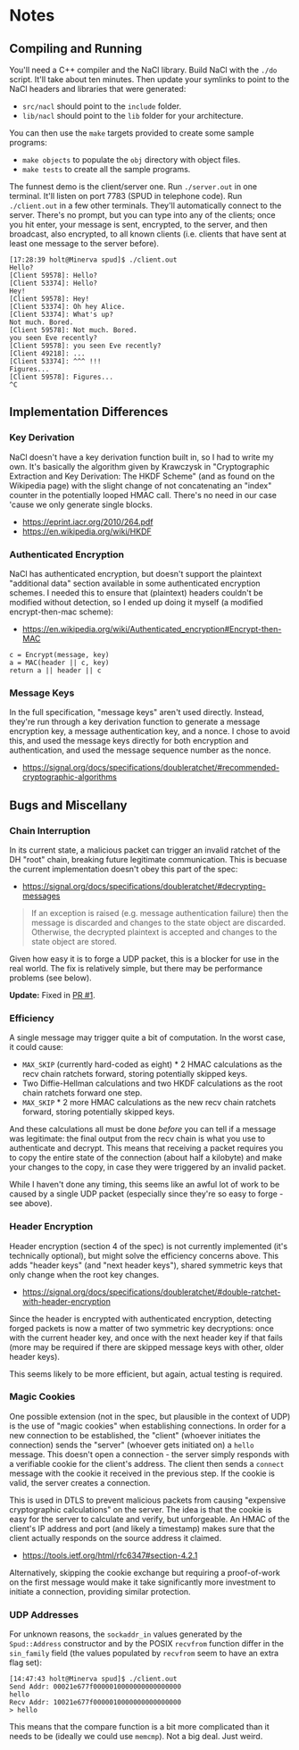 # Notes

## Compiling and Running

You'll need a C++ compiler and the NaCl library.  Build NaCl with the `./do`
script.  It'll take about ten minutes.  Then update your symlinks to point to
the NaCl headers and libraries that were generated:
 - `src/nacl` should point to the `include` folder.
 - `lib/nacl` should point to the `lib` folder for your architecture.

You can then use the `make` targets provided to create some sample programs:
 - `make objects` to populate the `obj` directory with object files.
 - `make tests` to create all the sample programs.

The funnest demo is the client/server one.  Run `./server.out` in one terminal.
It'll listen on port 7783 (SPUD in telephone code).  Run `./client.out` in a few
other terminals.  They'll automatically connect to the server.  There's no
prompt, but you can type into any of the clients; once you hit enter, your
message is sent, encrypted, to the server, and then broadcast, also encrypted,
to all known clients (i.e. clients that have sent at least one message to the
server before).

```
[17:28:39 holt@Minerva spud]$ ./client.out
Hello?
[Client 59578]: Hello?
[Client 53374]: Hello?
Hey!
[Client 59578]: Hey!
[Client 53374]: Oh hey Alice.
[Client 53374]: What's up?
Not much. Bored.
[Client 59578]: Not much. Bored.
you seen Eve recently?
[Client 59578]: you seen Eve recently?
[Client 49218]: ...
[Client 53374]: ^^^ !!!
Figures...
[Client 59578]: Figures...
^C
```


## Implementation Differences

### Key Derivation

NaCl doesn't have a key derivation function built in, so I had to write my own.
It's basically the algorithm given by Krawczysk in "Cryptographic Extraction and
Key Derivation: The HKDF Scheme" (and as found on the Wikipedia page) with the
slight change of not concatenating an "index" counter in the potentially looped
HMAC call.  There's no need in our case 'cause we only generate single blocks.
 - https://eprint.iacr.org/2010/264.pdf
 - https://en.wikipedia.org/wiki/HKDF


### Authenticated Encryption

NaCl has authenticated encryption, but doesn't support the plaintext "additional
data" section available in some authenticated encryption schemes.  I needed this
to ensure that (plaintext) headers couldn't be modified without detection, so I
ended up doing it myself (a modified encrypt-then-mac scheme):
 - https://en.wikipedia.org/wiki/Authenticated_encryption#Encrypt-then-MAC

```
c = Encrypt(message, key)
a = MAC(header || c, key)
return a || header || c
```


### Message Keys

In the full specification, "message keys" aren't used directly. Instead, they're
run through a key derivation function to generate a message encryption key, a
message authentication key, and a nonce.  I chose to avoid this, and used the
message keys directly for both encryption and authentication, and used the
message sequence number as the nonce.
 - https://signal.org/docs/specifications/doubleratchet/#recommended-cryptographic-algorithms


## Bugs and Miscellany

### Chain Interruption

In its current state, a malicious packet can trigger an invalid ratchet of the
DH "root" chain, breaking future legitimate communication.  This is becuase the
current implementation doesn't obey this part of the spec:
 - https://signal.org/docs/specifications/doubleratchet/#decrypting-messages

> If an exception is raised (e.g. message authentication failure) then the
> message is discarded and changes to the state object are discarded. Otherwise,
> the decrypted plaintext is accepted and changes to the state object are stored.

Given how easy it is to forge a UDP packet, this is a blocker for use in the
real world.  The fix is relatively simple, but there may be performance problems
(see below).

**Update:** Fixed in [PR #1](https://github.com/xavierholt/spud/pull/1).


### Efficiency

A single message may trigger quite a bit of computation.  In the worst case, it
could cause:
 - `MAX_SKIP` (currently hard-coded as eight) * 2 HMAC calculations as the recv
   chain ratchets forward, storing potentially skipped keys.
 - Two Diffie-Hellman calculations and two HKDF calculations as the root chain
   ratchets forward one step.
 - `MAX_SKIP` * 2 more HMAC calculations as the new recv chain ratchets forward,
   storing potentially skipped keys.

And these calculations all must be done _before_ you can tell if a message was
legitimate: the final output from the recv chain is what you use to authenticate
and decrypt.  This means that receiving a packet requires you to copy the entire
state of the connection (about half a kilobyte) and make your changes to the
copy, in case they were triggered by an invalid packet.

While I haven't done any timing, this seems like an awful lot of work to be
caused by a single UDP packet (especially since they're so easy to forge - see
above).


### Header Encryption

Header encryption (section 4 of the spec) is not currently implemented (it's
technically optional), but might solve the efficiency concerns above.  This adds
"header keys" (and "next header keys"), shared symmetric keys that only change
when the root key changes.
 - https://signal.org/docs/specifications/doubleratchet/#double-ratchet-with-header-encryption

Since the header is encrypted with authenticated encryption, detecting forged
packets is now a matter of two symmetric key decryptions: once with the current
header key, and once with the next header key if that fails (more may be
required if there are skipped message keys with other, older header keys).

This seems likely to be more efficient, but again, actual testing is required.


### Magic Cookies

One possible extension (not in the spec, but plausible in the context of UDP) is
the use of "magic cookies" when establishing connections.  In order for a new
connection to be established, the "client" (whoever initiates the connection)
sends the "server" (whoever gets initiated on) a `hello` message.  This doesn't
open a connection - the server simply responds with a verifiable cookie for the
client's address.  The client then sends a `connect` message with the cookie it
received in the previous step.  If the cookie is valid, the server creates a
connection.

This is used in DTLS to prevent malicious packets from causing "expensive
cryptographic calculations" on the server.  The idea is that the cookie is easy
for the server to calculate and verify, but unforgeable. An HMAC of the client's
IP address and port (and likely a timestamp) makes sure that the client actually
responds on the source address it claimed.
 - https://tools.ietf.org/html/rfc6347#section-4.2.1

Alternatively, skipping the cookie exchange but requiring a proof-of-work on the
first message would make it take significantly more investment to initiate a
connection, providing similar protection.


### UDP Addresses

For unknown reasons, the `sockaddr_in` values generated by the `Spud::Address`
constructor and by the POSIX `recvfrom` function differ in the `sin_family`
field (the values populated by `recvfrom` seem to have an extra flag set):

```
[14:47:43 holt@Minerva spud]$ ./client.out
Send Addr: 00021e677f0000010000000000000000
hello
Recv Addr: 10021e677f0000010000000000000000
> hello
```

This means that the compare function is a bit more complicated than it needs to
be (ideally we could use `memcmp`).  Not a big deal.  Just weird.
